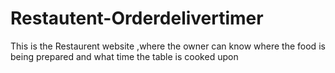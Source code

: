 # Restautent-Orderdelivertimer
This is the Restaurent website ,where the owner can know where the food is being prepared and what time the table is cooked upon
